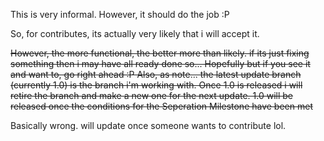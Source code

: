 This is very informal. However, it should do the job :P

So, for contributes, its actually very likely that i will accept it.

~~However, the more functional, the better more than likely. if its just fixing something then i may have all ready done so... Hopefully
but if you see it and want to, go right ahead :P
Also, as note... the latest update branch (currently 1.0) is the branch i'm working with. 
Once 1.0 is released i will retire the branch and make a new one for the next update.
1.0 will be released once the conditions for the Seperation Milestone have been met~~

Basically wrong. will update once someone wants to contribute lol.